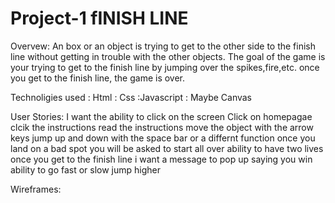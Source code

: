 # Project-1 fINISH LINE

Overvew: An box or an object is trying to get to the other side to the finish line without getting in trouble with the other objects. The goal of the game is your trying to get to the finish line by jumping over the spikes,fire,etc. once you get to the finish line, the game is over.

Technoligies used
: Html
: Css
:Javascript
: Maybe Canvas

User Stories: I want the ability to click on the screen
Click on homepagae
clcik the instructions
read the instructions
move the object with the arrow keys
jump up and down with the space bar or a differnt function
once you land on a bad spot you will be asked to start all over
ability to have two lives
once you get to the finish line i want a message to pop up saying you win
ability to go fast or slow
jump higher

Wireframes:

